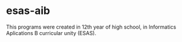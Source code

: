# esas-aib
 
This programs were created in 12th year of high school, in Informatics Aplications B curricular unity (ESAS).